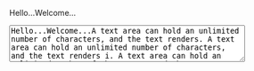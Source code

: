 Hello...Welcome...

<textarea rows="4" cols="50">
Hello...Welcome...A text area can hold an unlimited number of characters, and the text renders. A text area can hold an unlimited number of characters, and the text renders i. A text area can hold an unlimited number of characters, and the text renders i. A text area can hold an unlimited number of characters, and the text renders i. A text area can hold an unlimited number of characters, and the text renders i. A text area can hold an unlimited number of characters, and the text renders i
</textarea>
